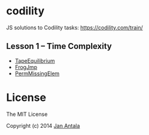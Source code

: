 # codility

JS solutions to Codility tasks: https://codility.com/train/

## Lesson 1 – Time Complexity

- [TapeEquilibrium](https://codility.com/demo/take-sample-test/tape_equilibrium)
- [FrogJmp](https://codility.com/demo/take-sample-test/frog_jmp)
- [PermMissingElem](https://codility.com/demo/take-sample-test/perm_missing_elem)


# License

The MIT License

Copyright (c) 2014 [Jan Antala](http://www.janantala.com)
